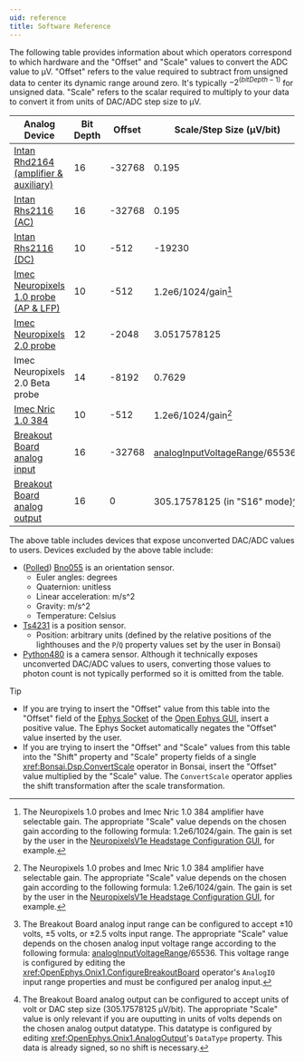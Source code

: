 ```yaml
---
uid: reference
title: Software Reference
---
```


The following table provides information about which operators correspond to which hardware and the "Offset" and "Scale"
values to convert the ADC value to μV. "Offset" refers to the value required to subtract from unsigned data to center
its dynamic range around zero. It's typically $-2^{(bitDepth - 1)}$ for unsigned data. "Scale" refers to the scalar
required to multiply to your data to convert it from units of DAC/ADC step size to μV.

<!--
- Column select (i.e. Alt+Shift on VS Code) can be extremely helpful for editing this table
- Remove any white space at end of table after pipe symbol (|) or else DocLinkChecker will complain
-->

| Analog Device                                                                                                               |Bit Depth | Offset | Scale/Step Size (μV/bit)                                                                                                | Relevant Data Operator                        | Data Frame                                         | Relevant Hardware                                                                                                                    | Relevant Configuration Operator(s)                                                 |
|-----------------------------------------------------------------------------------------------------------------------------|----------|--------|-------------------------------------------------------------------------------------------------------------------------|-----------------------------------------------|----------------------------------------------------|--------------------------------------------------------------------------------------------------------------------------------------|------------------------------------------------------------------------------------|
| [Intan Rhd2164 (amplifier & auxiliary)](https://intantech.com/files/Intan_RHD2164_datasheet.pdf)                            | 16       | -32768 | 0.195                                                                                                                   | <xref:OpenEphys.Onix1.Rhd2164Data>            | <xref:OpenEphys.Onix1.Rhd2164DataFrame>            | [Headstage 64](https://open-ephys.github.io/onix-docs/Hardware%20Guide/Headstages/headstage-64/index.html)                           | <xref:OpenEphys.Onix1.ConfigureHeadstage64>                                        |
| [Intan Rhs2116 (AC)](https://intantech.com/files/Intan_RHS2116_datasheet.pdf)                                               | 16       | -32768 | 0.195                                                                                                                   | <xref:OpenEphys.Onix1.Rhs2116Data>            | <xref:OpenEphys.Onix1.Rhs2116DataFrame>            | [Headstage Rhs2116](https://open-ephys.github.io/onix-docs/Hardware%20Guide/Headstages/headstage-rhs2116.html)                       | <xref:OpenEphys.Onix1.ConfigureHeadstageRhs2116>                                   |
| [Intan Rhs2116 (DC)](https://intantech.com/files/Intan_RHS2116_datasheet.pdf)                                               | 10       | -512   | -19230                                                                                                                  | <xref:OpenEphys.Onix1.Rhs2116Data>            | <xref:OpenEphys.Onix1.Rhs2116DataFrame>            | [Headstage Rhs2116](https://open-ephys.github.io/onix-docs/Hardware%20Guide/Headstages/headstage-rhs2116.html)                       | <xref:OpenEphys.Onix1.ConfigureHeadstageRhs2116>                                   |
| [Imec Neuropixels 1.0 probe (AP & LFP)](https://www.neuropixels.org/_files/ugd/328966_c5e4d31e8a974962b5eb8ec975408c9f.pdf) | 10       | -512   | 1.2e6/1024/gain[^1]                                                                                                     | <xref:OpenEphys.Onix1.NeuropixelsV1eData>     | <xref:OpenEphys.Onix1.NeuropixelsV1DataFrame>      | [Headstage Neuropixels V1e](https://open-ephys.github.io/onix-docs/Hardware%20Guide/Headstages/headstage-neuropix-1e.html)           | <xref:OpenEphys.Onix1.ConfigureNeuropixelsV1eHeadstage>                            |
| [Imec Neuropixels 2.0 probe](https://www.neuropixels.org/_files/ugd/328966_2b39661f072d405b8d284c3c73588bc6.pdf)            | 12       | -2048  | 3.0517578125                                                                                                            | <xref:OpenEphys.Onix1.NeuropixelsV2eData>     | <xref:OpenEphys.Onix1.NeuropixelsV2eDataFrame>     | [Headstage Neuropixels V2e](https://open-ephys.github.io/onix-docs/Hardware%20Guide/Headstages/headstage-neuropix-2e.html)           | <xref:OpenEphys.Onix1.ConfigureNeuropixelsV2eHeadstage>                            |
| Imec Neuropixels 2.0 Beta probe                                                                                             | 14       | -8192  | 0.7629                                                                                                                  | <xref:OpenEphys.Onix1.NeuropixelsV2eBetaData> | <xref:OpenEphys.Onix1.NeuropixelsV2eBetaDataFrame> | [Headstage Neuropixels V2e Beta](https://open-ephys.github.io/onix-docs/Hardware%20Guide/Headstages/headstage-neuropix-2e-beta.html) | <xref:OpenEphys.Onix1.ConfigureNeuropixelsV2eBetaHeadstage>                        |
| [Imec Nric 1.0 384](https://www.neuropixels.org/_files/ugd/328966_c59e77054175456cb0c3ef82b32219c1.pdf)                     | 10       | -512   | 1.2e6/1024/gain[^1]                                                                                                     | <xref:OpenEphys.Onix1.Nric1384Data>           | <xref:OpenEphys.Onix1.Nric1384DataFrame>           | Headstage Nric1384                                                                                                                   | <xref:OpenEphys.Onix1.ConfigureHeadstageNric1384>                                  |
| [Breakout Board analog input](https://open-ephys.github.io/onix-docs/Hardware%20Guide/Breakout%20Board/index.html)          | 16       | -32768 | <span style="white-space: nowrap">[analogInputVoltageRange](xref:OpenEphys.Onix1.AnalogIOVoltageRange)/65536</span>[^2] | <xref:OpenEphys.Onix1.AnalogInput>            | <xref:OpenEphys.Onix1.AnalogInputDataFrame>        | [Breakout Board](https://open-ephys.github.io/onix-docs/Hardware%20Guide/Breakout%20Board/index.html)                                | <xref:OpenEphys.Onix1.ConfigureBreakoutBoard>                                      |
| [Breakout Board analog output](https://open-ephys.github.io/onix-docs/Hardware%20Guide/Breakout%20Board/index.html)         | 16       | 0      | 305.17578125 (in "S16" mode)[^3]                                                                                        | <xref:OpenEphys.Onix1.AnalogOutput>           | -                                                  | [Breakout Board](https://open-ephys.github.io/onix-docs/Hardware%20Guide/Breakout%20Board/index.html)                                | <xref:OpenEphys.Onix1.ConfigureBreakoutBoard>, <xref:OpenEphys.Onix1.AnalogOutput> |

[^1]: The Neuropixels 1.0 probes and Imec Nric 1.0 384 amplifier have selectable gain. The appropriate "Scale" value
depends on the chosen gain according to the following formula: 1.2e6/1024/gain. The gain is set by the user in the
[NeuropixelsV1e Headstage Configuration GUI](xref:np1e_gui), for example.

[^2]: The Breakout Board analog input range can be configured to accept ±10 volts, ±5 volts, or ±2.5 volts input range.
The appropriate "Scale" value depends on the chosen analog input voltage range according to the following formula:
[analogInputVoltageRange](xref:OpenEphys.Onix1.AnalogIOVoltageRange)/65536. This voltage range is configured by editing
the <xref:OpenEphys.Onix1.ConfigureBreakoutBoard> operator's `AnalogIO` input range properties and must be configured per
analog input.

[^3]: The Breakout Board analog output can be configured to accept units of volt or DAC step size (305.17578125 μV/bit).
The appropriate "Scale" value is only relevant if you are ouputting in units of volts depends on the chosen analog
output datatype. This datatype is configured by editing <xref:OpenEphys.Onix1.AnalogOutput>'s `DataType` property. This
data is already signed, so no shift is necessary.

The above table includes devices that expose unconverted DAC/ADC values to users. Devices excluded by the above
table include:
- ([Polled](xref:OpenEphys.Onix1.PolledBno055Data)) [Bno055](xref:OpenEphys.Onix1.Bno055Data) is an orientation sensor.
  - Euler angles: degrees
  - Quaternion: unitless 
  - Linear acceleration: m/s^2
  - Gravity: m/s^2
  - Temperature: Celsius
- [Ts4231](xref:OpenEphys.Onix1.TS4231V1PositionData) is a position sensor.
  - Position: arbitrary units (defined by the relative positions of the lighthouses and the `P`/`Q` property values set by the
    user in Bonsai)
- [Python480](xref:OpenEphys.Onix1.UclaMiniscopeV4CameraData) is a camera sensor. Although it technically exposes
  unconverted DAC/ADC values to users, converting those values to photon count is not typically performed so it is
  omitted from the table.

> [!TIP]
> - If you are trying to insert the "Offset" value from this table into the "Offset" field of the 
>   [Ephys Socket](https://open-ephys.github.io/gui-docs/User-Manual/Plugins/Ephys-Socket.html) of the
>   [Open Ephys GUI](https://open-ephys.github.io/gui-docs/index.html), insert a positive value. The Ephys Socket
>   automatically negates the "Offset" value inserted by the user. 
> - If you are trying to insert the "Offset" and "Scale" values from this table into the "Shift" property and "Scale"
>   property fields of a single <xref:Bonsai.Dsp.ConvertScale> operator in Bonsai, insert the "Offset" value multiplied
>   by the "Scale" value. The `ConvertScale` operator applies the shift transformation after the scale transformation. 